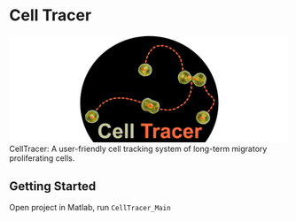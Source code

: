 # Cell Tracer
![CellTracer](CellTracerLogo.png)
CellTracer: A user-friendly cell tracking system of long-term migratory proliferating cells.  

## Getting Started
Open project in Matlab, run ```CellTracer_Main```
